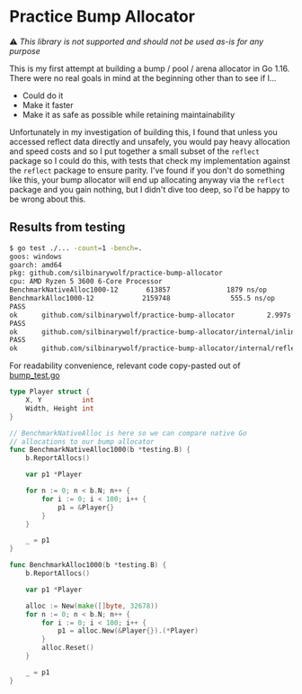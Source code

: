 # Practice Bump Allocator

⚠️ *This library is not supported and should not be used as-is for any purpose*

This is my first attempt at building a bump / pool / arena allocator in Go 1.16. There were no real goals in mind at the beginning other than to see if I...

- Could do it
- Make it faster
- Make it as safe as possible while retaining maintainability

Unfortunately in my investigation of building this, I found that unless you accessed reflect data directly and unsafely, you would pay heavy allocation and speed costs and so I put together a small subset of the `reflect` package so I could do this, with tests that check my implementation against the `reflect` package to ensure parity. I've found if you don't do something like this, your bump allocator will end up allocating anyway via the `reflect` package and you gain nothing, but I didn't dive too deep, so I'd be happy to be wrong about this.

## Results from testing

```sh
$ go test ./... -count=1 -bench=.
goos: windows
goarch: amd64
pkg: github.com/silbinarywolf/practice-bump-allocator
cpu: AMD Ryzen 5 3600 6-Core Processor
BenchmarkNativeAlloc1000-12       613857              1879 ns/op            3200 B/op        100 allocs/op
BenchmarkAlloc1000-12            2159748               555.5 ns/op             0 B/op          0 allocs/op
PASS
ok      github.com/silbinarywolf/practice-bump-allocator        2.997s
PASS
ok      github.com/silbinarywolf/practice-bump-allocator/internal/inlinetest    0.123s
PASS
ok      github.com/silbinarywolf/practice-bump-allocator/internal/reflectlite   0.062s
```

For readability convenience, relevant code copy-pasted out of [bump_test.go](bump_test.go)
```go
type Player struct {
	X, Y          int
	Width, Height int
}

// BenchmarkNativeAlloc is here so we can compare native Go
// allocations to our bump allocator
func BenchmarkNativeAlloc1000(b *testing.B) {
	b.ReportAllocs()

	var p1 *Player

	for n := 0; n < b.N; n++ {
		for i := 0; i < 100; i++ {
			p1 = &Player{}
		}
	}

	_ = p1
}

func BenchmarkAlloc1000(b *testing.B) {
	b.ReportAllocs()

	var p1 *Player

	alloc := New(make([]byte, 32678))
	for n := 0; n < b.N; n++ {
		for i := 0; i < 100; i++ {
			p1 = alloc.New(&Player{}).(*Player)
		}
		alloc.Reset()
	}

	_ = p1
}
```
